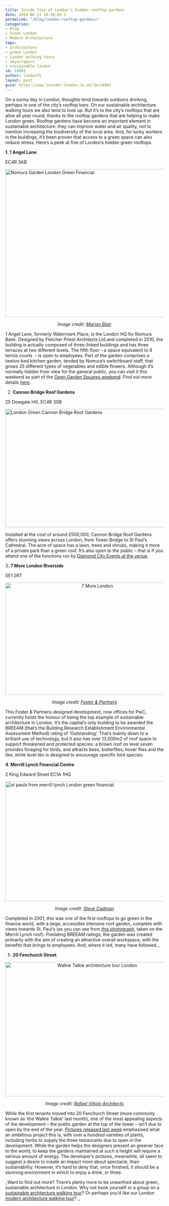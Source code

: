 ```yaml
---
title: Inside five of London’s hidden rooftop gardens
date: 2014-06-11 10:30:03 Z
permalink: "/blog/london-rooftop-gardens/"
categories:
- blog
- Green London
- Modern Architecture
tags:
- architecture
- green London
- London walking tours
- skyscrapers
- sustainable london
id: 14903
author: london75
layout: post
guid: https://www.insider-london.co.uk/?p=14903
---
```


On a sunny day in London, thoughts tend towards outdoors drinking, perhaps in one of the city’s rooftop bars. On our sustainable architecture walking tours we also tend to look up. But it’s to the city’s rooftops that are alive all year round, thanks to the rooftop gardens that are helping to make London green. Rooftop gardens have become an important element in sustainable architecture: they can improve water and air quality, not to mention increasing the biodiversity of the local area. And, for lucky workers in the buildings, it’s been proven that access to a green space can also reduce stress. Here’s a peek at five of London’s hidden green rooftops.

**1. 1 Angel Lane**

EC4R 3AB

[<img class="aligncenter wp-image-14907 size-full" src="/wp-content/uploads/2014/06/Nomura-Garden1.jpg" alt="Nomura Garden London Green Financial" width="569" height="469" />](/wp-content/uploads/2014/06/Nomura-Garden1.jpg)

<p style="text-align: center;">
  <em>Image credit: <a href="http://www.opensquares.org/detail/Nomura.html?lang=en" target="_blank">Marion Blair</a></em>
</p>

1 Angel Lane, formerly Watermark Place, is the London HQ for Nomura Bank. Designed by Fletcher Priest Architects Ltd and completed in 2010, the building is actually composed of three-linked buildings and has three terraces at two different levels. The fifth floor – a space equivalent to 8 tennis courts  – is open to employees. Part of the garden comprises a twelve-bed kitchen garden, tended by Nomura’s switchboard staff, that grows 25 different types of vegetables and edible flowers. Although it’s normally hidden from view for the general public, you can visit it this weekend as part of the <a href="http://www.opensquares.org/index.html" target="_blank">Open Garden Squares weekend</a>. Find out more details <a href="http://www.opensquares.org/detail/Nomura.html?lang=en" target="_blank">here</a>.

2. **Cannon Bridge Roof Gardens**

25 Dowgate Hill, EC4R 3SB

[<img class="wp-image-14908 size-full aligncenter" src="/wp-content/uploads/2014/06/cannon-street-bridge.jpg" alt="London Green Cannon Bridge Roof Gardens" width="569" height="375" />](/wp-content/uploads/2014/06/cannon-street-bridge.jpg)

<p style="text-align: left;">
  Installed at the cost of around £500,000, Cannon Bridge Roof Gardens offers stunning views across London, from Tower Bridge to St Paul’s Cathedral. The acre of space has a lawn, trees and shrubs, making it more of a private park than a green roof. It’s also open to the public – that is if you attend one of the functions run by <a href="http://www.cannonbridgeroofgardens.com/venue" target="_blank">Diamond City Events at the venue</a>.
</p>

<p style="text-align: left;">
  3<strong>. <strong>7 More London Riverside</strong></strong>
</p>

<p style="text-align: left;">
  SE1 2RT
</p>

<p style="text-align: center;">
  <a href="/wp-content/uploads/2014/06/7-More-London.jpg"><img class="alignnone size-full wp-image-14909" src="/wp-content/uploads/2014/06/7-More-London.jpg" alt="7 More London" width="569" height="356" /></a>
</p>

<p style="text-align: center;">
  <em>Image credit: <a href="http://www.fosterandpartners.com/projects/7-more-london-riverside/gallery/" target="_blank">Foster & Partners</a></em>
</p>

This Foster & Partners-designed development, now offices for PwC, currently holds the honour of being the top example of sustainable architecture in London. It’s the capital’s only building to be awarded the BREEAM (that’s the Building Research Establishment Environmental Assessment Method) rating of ‘Outstanding’. That’s mainly down to a brilliant use of technology, but it also has over 13,000m2 of roof space to support threatened and protected species: a brown roof on level seven provides foraging for birds, and attracts bees, butterflies, hover flies and the like, while level ten is designed to encourage specific bird species.

**4. Merrill Lynch Financial Centre**

2 King Edward Street EC1A 1HQ

[<img class="aligncenter wp-image-14911 size-full" src="/wp-content/uploads/2014/06/st-pauls-from-merrill-lynch-green-roof.jpg" alt="st pauls from merrill lynch London green financial" width="569" height="380" />](/wp-content/uploads/2014/06/st-pauls-from-merrill-lynch-green-roof.jpg)

<p style="text-align: center;">
  <em>Image credit: <a href="https://www.flickr.com/photos/stevecadman/3849267223/" target="_blank">Steve Cadman</a></em>
</p>

Completed in 2001, this was one of the first rooftops to go green in the finance world, with a large, accessible intensive roof garden, complete with views towards St. Paul’s (as you can see from <a href="https://www.flickr.com/photos/stevecadman/3849267223" target="_blank">this photograph</a>, taken on the Merrill Lynch roof). Predating BREEAM ratings, the garden was created primarily with the aim of creating an attractive overall workspace, with the benefits that brings to employees. And, where it led, many have followed…

5. **20 Fenchurch Street**

<p style="text-align: center;">
  <a href="/wp-content/uploads/2014/06/20-Fenchurch-Street-garden.jpg"><img class="alignnone size-full wp-image-14912" src="/wp-content/uploads/2014/06/20-Fenchurch-Street-garden.jpg" alt="Walkie Talkie architecture tour London" width="569" height="426" /></a>
</p>

<p style="text-align: center;">
  <em>Image credit: <a href="http://www.rvapc.com/works/707-20-fenchurch-street" target="_blank">Rafael Viñoly Architects</a></em>
</p>

<p style="text-align: left;">
  While the first tenants moved into 20 Fenchurch Street (more commonly known as ‘the Walkie Talkie’ last month), one of the most appealing aspects of the development – the public garden at the top of the tower – isn&#8217;t due to open by the end of the year. <a href="http://www.standard.co.uk/news/london/first-view-of-europes-highest-roof-garden--an-oasis-on-top-of-the-walkie-talkie-tower-8647042.html" target="_blank">Pictures released last week</a> emphasised what an ambitious project this is, with over a hundred varieties of plants, including herbs to supply the three restaurants due to open in the development. While the garden helps the designers present an greener face to the world, to keep the gardens maintained at such a height will require a serious amount of energy. The developer’s pictures, meanwhile, all seem to suggest a desire to create an impact more about spectacle, than sustainability. However, it’s hard to deny that, once finished, it should be a stunning environment in which to enjoy a drink, or three.
</p>

_Want to find out more? There’s plenty more to be unearthed about green, sustainable architecture in London. Why not book yourself or a group on a <a href="https://www.insider-london.co.uk/tours/sustainable-london-architecture-tour/" target="_blank">sustainable architecture walking tour</a>? Or perhaps you&#8217;d like our London <a href="https://www.insider-london.co.uk/tours/modern-architecture-tour/" target="_blank">modern architecture walking tour</a>? _
